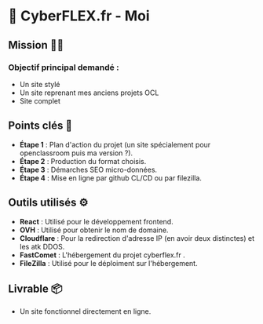 # 🤴 CyberFLEX.fr - Moi 

## Mission 🕵️‍♂️

### Objectif principal demandé :

- Un site stylé
- Un site reprenant mes anciens projets OCL
- Site complet

## Points clés 🔑

- **Étape 1** : Plan d'action du projet (un site spécialement pour openclassroom puis ma version ?).
- **Étape 2** : Production du format choisis.
- **Étape 3** : Démarches SEO micro-données.
- **Étape 4** : Mise en ligne par github CL/CD ou par filezilla.

## Outils utilisés ⚙️

- **React** : Utilisé pour le développement frontend.
- **OVH** : Utilisé pour obtenir le nom de domaine.
- **Cloudflare** : Pour la redirection d'adresse IP (en avoir deux distinctes) et les atk DDOS.
- **FastComet** : L'hébergement du projet cyberflex.fr .
- **FileZilla** : Utilisé pour le déploiment sur l'hébergement.


## Livrable 📦

- Un site fonctionnel directement en ligne.
